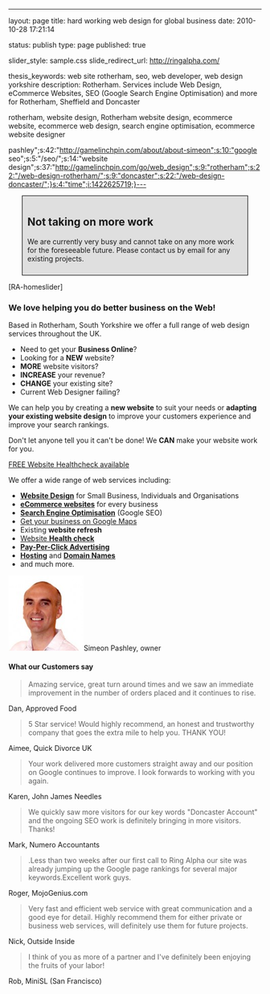 ---
layout: page
title: hard working web design for global business
date: 2010-10-28 17:21:14


status: publish
type: page
published: true




slider_style: sample.css
slide_redirect_url: http://ringalpha.com/

thesis_keywords: web site rotherham, seo, web developer, web design yorkshire
description:
Rotherham. Services include Web Design, eCommerce Websites, SEO (Google
Search Engine Optimisation) and more for Rotherham, Sheffield and
Doncaster


rotherham, website design, Rotherham website design, ecommerce website,
ecommerce web design, search engine optimisation, ecommerce website
designer












pashley";s:42:"http://gamelinchpin.com/about/about-simeon";s:10:"google
seo";s:5:"/seo/";s:14:"website
design";s:37:"http://gamelinchpin.com/go/web_design";s:9:"rotherham";s:22:"/web-design-rotherham/";s:9:"doncaster";s:22:"/web-design-doncaster/";}s:4:"time";i:1422625719;}---
<div
style="width: 85%;margin: 0px auto;
border: 1px solid black;
background: #dfdfdf;padding:10px;">

Not taking on more work
-----------------------

We are currently very busy and cannot take on any more work for the
foreseeable future. Please contact us by email for any existing
projects.

</div>

<div class="home-slider-wrap">

[RA-homeslider]

</div>

<div class="homepage">

<div class="main_left">

<div class="home_left">

### We love helping you do better business on the Web!

Based in Rotherham, South Yorkshire we offer a full range of web design
services throughout the UK.

-   Need to get your **Business Online**?
-   Looking for a **NEW** website?
-   **MORE** website visitors?
-   **INCREASE** your revenue?
-   **CHANGE** your existing site?
-   Current Web Designer failing?

We can help you by creating a **new website** to suit your needs or
**adapting your existing website design** to improve your customers
experience and improve your search rankings.

Don't let anyone tell you it can't be done! We **CAN** make your website
work for you.

<div class="free_healthcheck">

[FREE Website Healthcheck available](/website-healthcheck/)

</div>

</div>

<div class="home_right">

We offer a wide range of web services
including:

-   [**Website Design**](/web-design-packages/) for Small Business,
    Individuals and Organisations
-   [**eCommerce websites**](/web-design-packages/web-design-ecommerce/)
    for every business
-   [**Search Engine Optimisation**](/seo/) (Google SEO)
-   [Get your business on Google Maps](/business-on-google-maps/)
-   Existing **website refresh**
-   [Website **Health check**](/website-healthcheck/)
-   [**Pay-Per-Click Advertising**](/pay-per-click-management/)
-   [**Hosting**](/hosting/) and [**Domain
    Names**](/hosting/domain-names/)
-   and much more.

<div class="home_face">

![](assets/Head20101-150x150.jpg "Simeon Pashley")<span>Simeon Pashley,
owner</span>

</div>

<div id="fp_feedback">

#### What our Customers say

<span class="hreview-aggregate"><span class="item"><span
class="fn"><span class="value-title" title="Web Design">
</span></span></span><span class="rating"><span class="average"><span
class="value-title" title="5"> </span></span></span><span
class="count"><span class="value-title" title="6"> </span></span><span
class="summary"><span class="value-title"
title="Amazing service, great turn around times and we saw an immediate improvement in the number of orders placed and it continues to rise.">
</span></span></span>

<div class="quotes">

<div class="quote hreview">

> <span class="description">Amazing service, great turn around times and
> we saw an immediate improvement in the number of orders placed and it
> continues to rise.</span>

<span class="reviewer">Dan, Approved Food</span>
 <span class="item"><span class="fn"><span class="value-title"
title="Approved Food eCommerce"> </span></span></span>
 <span class="dtreviewed"><span class="value-title" title="2011-02-23">
</span></span>
 <span class="rating"><span class="value-title" title="5">
</span></span>

</div>

<div class="quote hreview">

> <span class="description">5 Star service! Would highly recommend, an
> honest and trustworthy company that goes the extra mile to help you.
> THANK YOU!</span>

<span class="reviewer">Aimee, Quick Divorce UK</span>
 <span class="item"><span class="fn"></span></span>
 <span class="dtreviewed"></span>
 <span class="rating"></span>

</div>

<div class="quote">

> Your work delivered more customers straight away and our position on
> Google continues to improve. I look forwards to working with you
> again.

Karen, John James Needles

</div>

<div class="quote hreview">

> <span class="description">We quickly saw more visitors for our key
> words "Doncaster Account" and the ongoing SEO work is definitely
> bringing in more visitors. Thanks!</span>

<span class="reviewer">Mark, Numero Accountants</span>
 <span class="item"><span class="fn"></span></span>
 <span class="dtreviewed"></span>
 <span class="rating"></span>

</div>

<div class="quote hreview">

> <span class="description">.Less than two weeks after our first call to
> Ring Alpha our site was already jumping up the Google page rankings
> for several major keywords.Excellent work guys.</span>

<span class="reviewer">Roger, MojoGenius.com</span>
 <span class="item"><span class="fn"></span></span>
 <span class="dtreviewed"></span>
 <span class="rating"></span>

</div>

<div class="quote hreview">

> <span class="description">Very fast and efficient web service with
> great communication and a good eye for detail. Highly recommend them
> for either private or business web services, will definitely use them
> for future projects.</span>

<span class="reviewer">Nick, Outside Inside</span>
 <span class="item"><span class="fn"></span></span>
 <span class="dtreviewed"></span>
 <span class="rating"></span>

</div>

<div class="quote hreview">

> <span class="description">I think of you as more of a partner and I've
> definitely been enjoying the fruits of your labor!</span>

<span class="reviewer">Rob, MiniSL (San Francisco)</span>
 <span class="item"><span class="fn"></span></span>
 <span class="dtreviewed"></span>
 <span class="rating"></span>

</div>

</div>

</div>

</div>

</div>

</div>

<div style="clear:both;">

 

</div>
